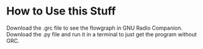 # How to Use this Stuff

Download the .grc file to see the flowgraph in GNU Radio Companion. Download the .py file and run it in a terminal to just get the program without GRC.
